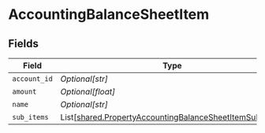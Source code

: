 # AccountingBalanceSheetItem


## Fields

| Field                                                                                                                        | Type                                                                                                                         | Required                                                                                                                     | Description                                                                                                                  |
| ---------------------------------------------------------------------------------------------------------------------------- | ---------------------------------------------------------------------------------------------------------------------------- | ---------------------------------------------------------------------------------------------------------------------------- | ---------------------------------------------------------------------------------------------------------------------------- |
| `account_id`                                                                                                                 | *Optional[str]*                                                                                                              | :heavy_minus_sign:                                                                                                           | N/A                                                                                                                          |
| `amount`                                                                                                                     | *Optional[float]*                                                                                                            | :heavy_minus_sign:                                                                                                           | N/A                                                                                                                          |
| `name`                                                                                                                       | *Optional[str]*                                                                                                              | :heavy_minus_sign:                                                                                                           | N/A                                                                                                                          |
| `sub_items`                                                                                                                  | List[[shared.PropertyAccountingBalanceSheetItemSubItems](../../models/shared/propertyaccountingbalancesheetitemsubitems.md)] | :heavy_minus_sign:                                                                                                           | N/A                                                                                                                          |
